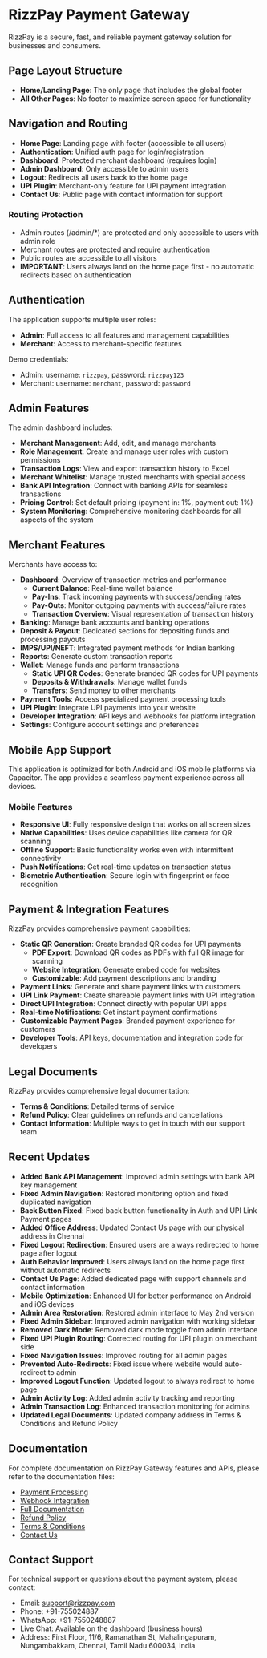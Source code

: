 
# RizzPay Payment Gateway

RizzPay is a secure, fast, and reliable payment gateway solution for businesses and consumers.

## Page Layout Structure

- **Home/Landing Page**: The only page that includes the global footer
- **All Other Pages**: No footer to maximize screen space for functionality

## Navigation and Routing

- **Home Page**: Landing page with footer (accessible to all users)
- **Authentication**: Unified auth page for login/registration
- **Dashboard**: Protected merchant dashboard (requires login)
- **Admin Dashboard**: Only accessible to admin users
- **Logout**: Redirects all users back to the home page
- **UPI Plugin**: Merchant-only feature for UPI payment integration
- **Contact Us**: Public page with contact information for support

### Routing Protection

- Admin routes (/admin/*) are protected and only accessible to users with admin role
- Merchant routes are protected and require authentication
- Public routes are accessible to all visitors
- **IMPORTANT**: Users always land on the home page first - no automatic redirects based on authentication

## Authentication

The application supports multiple user roles:

- **Admin**: Full access to all features and management capabilities
- **Merchant**: Access to merchant-specific features

Demo credentials:
- Admin: username: `rizzpay`, password: `rizzpay123`
- Merchant: username: `merchant`, password: `password`

## Admin Features

The admin dashboard includes:

- **Merchant Management**: Add, edit, and manage merchants
- **Role Management**: Create and manage user roles with custom permissions
- **Transaction Logs**: View and export transaction history to Excel
- **Merchant Whitelist**: Manage trusted merchants with special access
- **Bank API Integration**: Connect with banking APIs for seamless transactions
- **Pricing Control**: Set default pricing (payment in: 1%, payment out: 1%)
- **System Monitoring**: Comprehensive monitoring dashboards for all aspects of the system

## Merchant Features

Merchants have access to:

- **Dashboard**: Overview of transaction metrics and performance
  - **Current Balance**: Real-time wallet balance
  - **Pay-Ins**: Track incoming payments with success/pending rates
  - **Pay-Outs**: Monitor outgoing payments with success/failure rates
  - **Transaction Overview**: Visual representation of transaction history
- **Banking**: Manage bank accounts and banking operations
- **Deposit & Payout**: Dedicated sections for depositing funds and processing payouts
- **IMPS/UPI/NEFT**: Integrated payment methods for Indian banking
- **Reports**: Generate custom transaction reports
- **Wallet**: Manage funds and perform transactions
  - **Static UPI QR Codes**: Generate branded QR codes for UPI payments
  - **Deposits & Withdrawals**: Manage wallet funds
  - **Transfers**: Send money to other merchants
- **Payment Tools**: Access specialized payment processing tools
- **UPI Plugin**: Integrate UPI payments into your website
- **Developer Integration**: API keys and webhooks for platform integration
- **Settings**: Configure account settings and preferences

## Mobile App Support

This application is optimized for both Android and iOS mobile platforms via Capacitor. The app provides a seamless payment experience across all devices.

### Mobile Features

- **Responsive UI**: Fully responsive design that works on all screen sizes
- **Native Capabilities**: Uses device capabilities like camera for QR scanning
- **Offline Support**: Basic functionality works even with intermittent connectivity
- **Push Notifications**: Get real-time updates on transaction status
- **Biometric Authentication**: Secure login with fingerprint or face recognition

## Payment & Integration Features

RizzPay provides comprehensive payment capabilities:

- **Static QR Generation**: Create branded QR codes for UPI payments
  - **PDF Export**: Download QR codes as PDFs with full QR image for scanning
  - **Website Integration**: Generate embed code for websites
  - **Customizable**: Add payment descriptions and branding
- **Payment Links**: Generate and share payment links with customers
- **UPI Link Payment**: Create shareable payment links with UPI integration
- **Direct UPI Integration**: Connect directly with popular UPI apps
- **Real-time Notifications**: Get instant payment confirmations
- **Customizable Payment Pages**: Branded payment experience for customers
- **Developer Tools**: API keys, documentation and integration code for developers

## Legal Documents

RizzPay provides comprehensive legal documentation:

- **Terms & Conditions**: Detailed terms of service
- **Refund Policy**: Clear guidelines on refunds and cancellations
- **Contact Information**: Multiple ways to get in touch with our support team

## Recent Updates

- **Added Bank API Management**: Improved admin settings with bank API key management
- **Fixed Admin Navigation**: Restored monitoring option and fixed duplicated navigation
- **Back Button Fixed**: Fixed back button functionality in Auth and UPI Link Payment pages
- **Added Office Address**: Updated Contact Us page with our physical address in Chennai
- **Fixed Logout Redirection**: Ensured users are always redirected to home page after logout
- **Auth Behavior Improved**: Users always land on the home page first without automatic redirects
- **Contact Us Page**: Added dedicated page with support channels and contact information
- **Mobile Optimization**: Enhanced UI for better performance on Android and iOS devices
- **Admin Area Restoration**: Restored admin interface to May 2nd version
- **Fixed Admin Sidebar**: Improved admin navigation with working sidebar
- **Removed Dark Mode**: Removed dark mode toggle from admin interface
- **Fixed UPI Plugin Routing**: Corrected routing for UPI plugin on merchant side
- **Fixed Navigation Issues**: Improved routing for all admin pages
- **Prevented Auto-Redirects**: Fixed issue where website would auto-redirect to admin
- **Improved Logout Function**: Updated logout to always redirect to home page
- **Admin Activity Log**: Added admin activity tracking and reporting
- **Admin Transaction Log**: Enhanced transaction monitoring for admins
- **Updated Legal Documents**: Updated company address in Terms & Conditions and Refund Policy

## Documentation

For complete documentation on RizzPay Gateway features and APIs, please refer to the documentation files:

- [Payment Processing](PAYMENT_README.md)
- [Webhook Integration](WEBHOOK_README.md)
- [Full Documentation](RIZZPAY_DOCUMENTATION.md)
- [Refund Policy](/refund-policy)
- [Terms & Conditions](/terms)
- [Contact Us](/contact)

## Contact Support

For technical support or questions about the payment system, please contact:
- Email: support@rizzpay.com
- Phone: +91-755024887
- WhatsApp: +91-7550248887
- Live Chat: Available on the dashboard (business hours)
- Address: First Floor, 11/6, Ramanathan St, Mahalingapuram, Nungambakkam, Chennai, Tamil Nadu 600034, India
